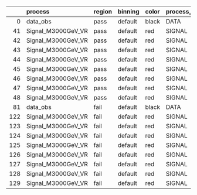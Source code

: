 |     | process            | region   | binning   | color   | process_type   |   scale | variation   | source_filename                                             | source_histname    | alias              | title           |   combine_idx |    lnN |   shapes | syst_type   | direction   | variation_alias   |
|----:|:-------------------|:---------|:----------|:--------|:---------------|--------:|:------------|:------------------------------------------------------------|:-------------------|:-------------------|:----------------|--------------:|-------:|---------:|:------------|:------------|:------------------|
|   0 | data_obs           | pass     | default   | black   | DATA           |       1 | nominal     | ./histograms_for_2DAlphabet_v9/EaDM_Cosmics_Data_VR.root    | hpass              | Cosmics_Data_VR    | Cosmics_Data_VR |           nan | nan    |      nan | nan         | nan         | nan               |
|  41 | Signal_M3000GeV_VR | pass     | default   | red     | SIGNAL         |       1 | lumi        | ./histograms_for_2DAlphabet_v9/EaDM_Signal_M3000GeV_VR.root | hpass              | Signal_M3000GeV_VR | DM signal       |           nan |   1.05 |      nan | lnN         | nan         | nan               |
|  42 | Signal_M3000GeV_VR | pass     | default   | red     | SIGNAL         |       1 | RNN         | ./histograms_for_2DAlphabet_v9/EaDM_Signal_M3000GeV_VR.root | hpass_RNNsyst_up   | Signal_M3000GeV_VR | DM signal       |           nan | nan    |        1 | shapes      | Up          | RNNsyst           |
|  43 | Signal_M3000GeV_VR | pass     | default   | red     | SIGNAL         |       1 | RNN         | ./histograms_for_2DAlphabet_v9/EaDM_Signal_M3000GeV_VR.root | hpass_RNNsyst_down | Signal_M3000GeV_VR | DM signal       |           nan | nan    |        1 | shapes      | Down        | RNNsyst           |
|  44 | Signal_M3000GeV_VR | pass     | default   | red     | SIGNAL         |       1 | pT          | ./histograms_for_2DAlphabet_v9/EaDM_Signal_M3000GeV_VR.root | hpass_pTsyst_up    | Signal_M3000GeV_VR | DM signal       |           nan | nan    |        1 | shapes      | Up          | pTsyst            |
|  45 | Signal_M3000GeV_VR | pass     | default   | red     | SIGNAL         |       1 | pT          | ./histograms_for_2DAlphabet_v9/EaDM_Signal_M3000GeV_VR.root | hpass_pTsyst_down  | Signal_M3000GeV_VR | DM signal       |           nan | nan    |        1 | shapes      | Down        | pTsyst            |
|  46 | Signal_M3000GeV_VR | pass     | default   | red     | SIGNAL         |       1 | t0          | ./histograms_for_2DAlphabet_v9/EaDM_Signal_M3000GeV_VR.root | hpass_t0syst_up    | Signal_M3000GeV_VR | DM signal       |           nan | nan    |        1 | shapes      | Up          | t0syst            |
|  47 | Signal_M3000GeV_VR | pass     | default   | red     | SIGNAL         |       1 | t0          | ./histograms_for_2DAlphabet_v9/EaDM_Signal_M3000GeV_VR.root | hpass_t0syst_down  | Signal_M3000GeV_VR | DM signal       |           nan | nan    |        1 | shapes      | Down        | t0syst            |
|  48 | Signal_M3000GeV_VR | pass     | default   | red     | SIGNAL         |       1 | nominal     | ./histograms_for_2DAlphabet_v9/EaDM_Signal_M3000GeV_VR.root | hpass              | Signal_M3000GeV_VR | DM signal       |           nan | nan    |      nan | nan         | nan         | nan               |
|  81 | data_obs           | fail     | default   | black   | DATA           |       1 | nominal     | ./histograms_for_2DAlphabet_v9/EaDM_Cosmics_Data_VR.root    | hfail              | Cosmics_Data_VR    | Cosmics_Data_VR |           nan | nan    |      nan | nan         | nan         | nan               |
| 122 | Signal_M3000GeV_VR | fail     | default   | red     | SIGNAL         |       1 | lumi        | ./histograms_for_2DAlphabet_v9/EaDM_Signal_M3000GeV_VR.root | hfail              | Signal_M3000GeV_VR | DM signal       |           nan |   1.05 |      nan | lnN         | nan         | nan               |
| 123 | Signal_M3000GeV_VR | fail     | default   | red     | SIGNAL         |       1 | RNN         | ./histograms_for_2DAlphabet_v9/EaDM_Signal_M3000GeV_VR.root | hfail_RNNsyst_up   | Signal_M3000GeV_VR | DM signal       |           nan | nan    |        1 | shapes      | Up          | RNNsyst           |
| 124 | Signal_M3000GeV_VR | fail     | default   | red     | SIGNAL         |       1 | RNN         | ./histograms_for_2DAlphabet_v9/EaDM_Signal_M3000GeV_VR.root | hfail_RNNsyst_down | Signal_M3000GeV_VR | DM signal       |           nan | nan    |        1 | shapes      | Down        | RNNsyst           |
| 125 | Signal_M3000GeV_VR | fail     | default   | red     | SIGNAL         |       1 | pT          | ./histograms_for_2DAlphabet_v9/EaDM_Signal_M3000GeV_VR.root | hfail_pTsyst_up    | Signal_M3000GeV_VR | DM signal       |           nan | nan    |        1 | shapes      | Up          | pTsyst            |
| 126 | Signal_M3000GeV_VR | fail     | default   | red     | SIGNAL         |       1 | pT          | ./histograms_for_2DAlphabet_v9/EaDM_Signal_M3000GeV_VR.root | hfail_pTsyst_down  | Signal_M3000GeV_VR | DM signal       |           nan | nan    |        1 | shapes      | Down        | pTsyst            |
| 127 | Signal_M3000GeV_VR | fail     | default   | red     | SIGNAL         |       1 | t0          | ./histograms_for_2DAlphabet_v9/EaDM_Signal_M3000GeV_VR.root | hfail_t0syst_up    | Signal_M3000GeV_VR | DM signal       |           nan | nan    |        1 | shapes      | Up          | t0syst            |
| 128 | Signal_M3000GeV_VR | fail     | default   | red     | SIGNAL         |       1 | t0          | ./histograms_for_2DAlphabet_v9/EaDM_Signal_M3000GeV_VR.root | hfail_t0syst_down  | Signal_M3000GeV_VR | DM signal       |           nan | nan    |        1 | shapes      | Down        | t0syst            |
| 129 | Signal_M3000GeV_VR | fail     | default   | red     | SIGNAL         |       1 | nominal     | ./histograms_for_2DAlphabet_v9/EaDM_Signal_M3000GeV_VR.root | hfail              | Signal_M3000GeV_VR | DM signal       |           nan | nan    |      nan | nan         | nan         | nan               |